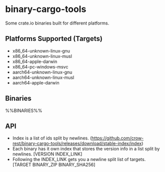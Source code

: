 # binary-cargo-tools
Some crate.io binaries built for different platforms.

## Platforms Supported (Targets)

- x86_64-unknown-linux-gnu
- x86_64-unknown-linux-musl
- x86_64-apple-darwin
- x86_64-pc-windows-msvc
- aarch64-unknown-linux-gnu
- aarch64-unknown-linux-musl
- aarch64-apple-darwin

## Binaries

%%BINARIES%%

## API

- Index is a list of ids split by newlines. (https://github.com/crow-rest/binary-cargo-tools/releases/download/stable-index/index)
- Each binary has it own index that stores the version info in a list split by newlines. [VERSION INDEX_LINK]
- Following the INDEX_LINK gets you a newline split list of targets. [TARGET BINARY_ZIP BINARY_SHA256]
